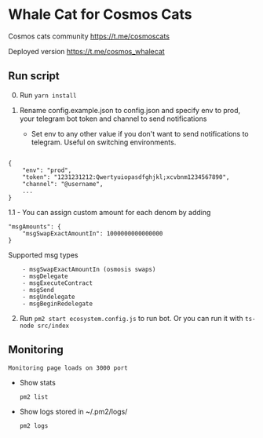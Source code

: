 # Whale Cat for Cosmos Cats

Cosmos cats community https://t.me/cosmoscats

Deployed version https://t.me/cosmos_whalecat

## Run script

0. Run ``` yarn install ```

1. Rename config.example.json to config.json and specify env to prod, your telegram bot token and channel to send notifications
    
    - Set env to any other value if you don't want to send notifications to telegram. Useful on switching environments.

```

{
    "env": "prod",
    "token": "1231231212:Qwertyuiopasdfghjkl;xcvbnm1234567890",
    "channel": "@username",
    ...
}

```


1.1 - You can assign custom amount for each denom by adding 

```
"msgAmounts": {
    "msgSwapExactAmountIn": 1000000000000000
}
```
        
        
Supported msg types

        - msgSwapExactAmountIn (osmosis swaps)
        - msgDelegate    
        - msgExecuteContract      
        - msgSend     
        - msgUndelegate
        - msgBeginRedelegate
 
2. Run ``` pm2 start ecosystem.config.js ``` to run bot. Or you can run it with `ts-node src/index`
      
## Monitoring

    Monitoring page loads on 3000 port

  - Show stats 
  
      ``` pm2 list ```
      
  - Show logs stored in ~/.pm2/logs/
  
      ``` pm2 logs ```
